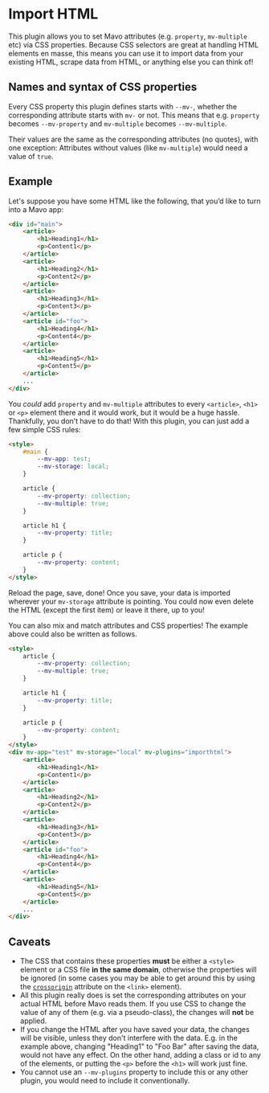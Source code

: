 # Import HTML

This plugin allows you to set Mavo attributes (e.g. `property`, `mv-multiple` etc) via CSS properties.
Because CSS selectors are great at handling HTML elements en masse, this means you can use it to import data from your existing HTML, scrape data from HTML, or anything else you can think of!

## Names and syntax of CSS properties

Every CSS property this plugin defines starts with `--mv-`, whether the corresponding attribute starts with `mv-` or not.
This means that e.g. `property` becomes `--mv-property` and `mv-multiple` becomes `--mv-multiple`.

Their values are the same as the corresponding attributes (no quotes), with one exception:
Attributes without values (like `mv-multiple`) would need a value of `true`.

## Example

Let's suppose you have some HTML like the following, that you’d like to turn into a Mavo app:

```html
<div id="main">
	<article>
		<h1>Heading1</h1>
		<p>Content1</p>
	</article>
	<article>
		<h1>Heading2</h1>
		<p>Content2</p>
	</article>
	<article>
		<h1>Heading3</h1>
		<p>Content3</p>
	</article>
	<article id="foo">
		<h1>Heading4</h1>
		<p>Content4</p>
	</article>
	<article>
		<h1>Heading5</h1>
		<p>Content5</p>
	</article>
	...
</div>
```

You *could* add `property` and `mv-multiple` attributes to every `<article>`, `<h1>` or `<p>` element there and it would work, but it would be a huge hassle. Thankfully, you don’t have to do that! With this plugin, you can just add a few simple CSS rules:

```html
<style>
	#main {
		--mv-app: test;
		--mv-storage: local;
	}

	article {
		--mv-property: collection;
		--mv-multiple: true;
	}

	article h1 {
		--mv-property: title;
	}

	article p {
		--mv-property: content;
	}
</style>
```

Reload the page, save, done! Once you save, your data is imported wherever your `mv-storage` attribute is pointing.
You could now even delete the HTML (except the first item) or leave it there, up to you!

You can also mix and match attributes and CSS properties! The example above could also be written as follows.

<h2 hidden id=demo>Demo</h2>

```html
<style>
	article {
		--mv-property: collection;
		--mv-multiple: true;
	}

	article h1 {
		--mv-property: title;
	}

	article p {
		--mv-property: content;
	}
</style>
<div mv-app="test" mv-storage="local" mv-plugins="importhtml">
	<article>
		<h1>Heading1</h1>
		<p>Content1</p>
	</article>
	<article>
		<h1>Heading2</h1>
		<p>Content2</p>
	</article>
	<article>
		<h1>Heading3</h1>
		<p>Content3</p>
	</article>
	<article id="foo">
		<h1>Heading4</h1>
		<p>Content4</p>
	</article>
	<article>
		<h1>Heading5</h1>
		<p>Content5</p>
	</article>
	...
</div>
```

## Caveats

- The CSS that contains these properties **must** be either a `<style>` element or a CSS file **in the same domain**, otherwise the properties will be ignored (in some cases you may be able to get around this by using the [`crossorigin`](https://developer.mozilla.org/en-US/docs/Web/HTML/Element/link) attribute on the `<link>` element).
- All this plugin really does is set the corresponding attributes on your actual HTML before Mavo reads them. If you use CSS to change the value of any of them (e.g. via a pseudo-class), the changes will **not** be applied.
- If you change the HTML after you have saved your data, the changes will be visible, unless they don't interfere with the data. E.g. in the example above, changing "Heading1" to "Foo Bar" after saving the data, would not have any effect. On the other hand, adding a class or id to any of the elements, or putting the `<p>` before the `<h1>` will work just fine.
- You cannot use an `--mv-plugins` property to include this or any other plugin, you would need to include it conventionally.
